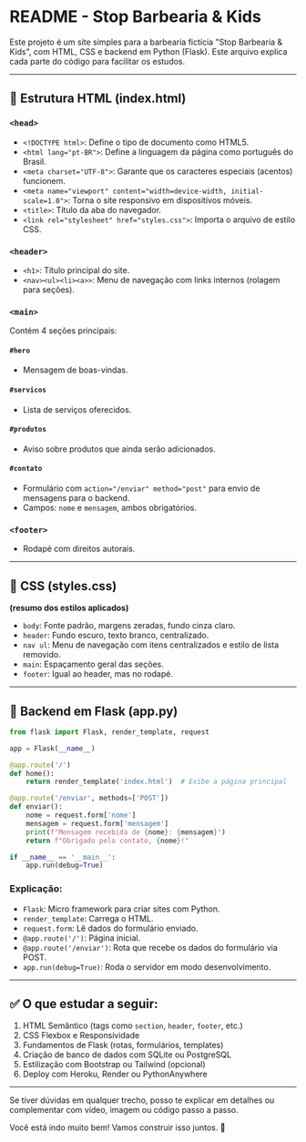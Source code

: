 # README - Stop Barbearia & Kids

Este projeto é um site simples para a barbearia fictícia "Stop Barbearia & Kids", com HTML, CSS e backend em Python (Flask). Este arquivo explica cada parte do código para facilitar os estudos.

---

## 📄 Estrutura HTML (index.html)

### `<head>`
- `<!DOCTYPE html>`: Define o tipo de documento como HTML5.
- `<html lang="pt-BR">`: Define a linguagem da página como português do Brasil.
- `<meta charset="UTF-8">`: Garante que os caracteres especiais (acentos) funcionem.
- `<meta name="viewport" content="width=device-width, initial-scale=1.0">`: Torna o site responsivo em dispositivos móveis.
- `<title>`: Título da aba do navegador.
- `<link rel="stylesheet" href="styles.css">`: Importa o arquivo de estilo CSS.

### `<header>`
- `<h1>`: Título principal do site.
- `<nav><ul><li><a>>`: Menu de navegação com links internos (rolagem para seções).

### `<main>`
Contém 4 seções principais:

#### `#hero`
- Mensagem de boas-vindas.

#### `#servicos`
- Lista de serviços oferecidos.

#### `#produtos`
- Aviso sobre produtos que ainda serão adicionados.

#### `#contato`
- Formulário com `action="/enviar" method="post"` para envio de mensagens para o backend.
- Campos: `nome` e `mensagem`, ambos obrigatórios.

### `<footer>`
- Rodapé com direitos autorais.

---

## 🎨 CSS (styles.css)

**(resumo dos estilos aplicados)**

- `body`: Fonte padrão, margens zeradas, fundo cinza claro.
- `header`: Fundo escuro, texto branco, centralizado.
- `nav ul`: Menu de navegação com itens centralizados e estilo de lista removido.
- `main`: Espaçamento geral das seções.
- `footer`: Igual ao header, mas no rodapé.

---

## 🐍 Backend em Flask (app.py)

```python
from flask import Flask, render_template, request

app = Flask(__name__)

@app.route('/')
def home():
    return render_template('index.html')  # Exibe a página principal

@app.route('/enviar', methods=['POST'])
def enviar():
    nome = request.form['nome']
    mensagem = request.form['mensagem']
    print(f"Mensagem recebida de {nome}: {mensagem}")
    return f"Obrigado pelo contato, {nome}!"

if __name__ == '__main__':
    app.run(debug=True)
```

### Explicação:
- `Flask`: Micro framework para criar sites com Python.
- `render_template`: Carrega o HTML.
- `request.form`: Lê dados do formulário enviado.
- `@app.route('/')`: Página inicial.
- `@app.route('/enviar')`: Rota que recebe os dados do formulário via POST.
- `app.run(debug=True)`: Roda o servidor em modo desenvolvimento.

---

## ✅ O que estudar a seguir:
1. HTML Semântico (tags como `section`, `header`, `footer`, etc.)
2. CSS Flexbox e Responsividade
3. Fundamentos de Flask (rotas, formulários, templates)
4. Criação de banco de dados com SQLite ou PostgreSQL
5. Estilização com Bootstrap ou Tailwind (opcional)
6. Deploy com Heroku, Render ou PythonAnywhere

---

Se tiver dúvidas em qualquer trecho, posso te explicar em detalhes ou complementar com vídeo, imagem ou código passo a passo.

Você está indo muito bem! Vamos construir isso juntos. 🚀
